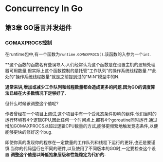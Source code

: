# Concurrency In Go

## 第3章 GO语言并发组件

### GOMAXPROCS控制

在runtime包中,有一个函数为`runtime.GOMAXPROCS()`.该函数的入参为一个`int`.

**这个函数的函数名有些误导人.人们经常认为这个函数是在设置主机的逻辑处理器可用数量,但实际上这个函数控制的是托管"工作队列"的操作系统线程数量.**此处的"操作系统线程数量"就是之前提到过的"M:N"模型中的N.

**通常来讲,增加或减少工作队列和线程数量都会造成更多的问题.因为GO的调度算法已经在大多数情况下足够好了.**

但什么时候该调整这个值呢?

作者曾经在一个项目上调试,这个项目中有一个受竞态条件影响的组件.他们当时的运行环境有4个逻辑CPU,因此任何一个时间点上,都有4个goroutine同时运行.通过增加GOMAXPROCS以超过逻辑CPU数量的方式,能够更频繁地触发竞态条件,以便能够更快的修好这个bug.

即使你真的发现你的程序在一定数量的工作队列和线程下运行的更好,也还是要谨慎.当你的代码运行在不同的硬件,以及使用了不同版本的GO时,一定要检查这个设置.**调整这个值是以降低抽象层级和性能稳定为代价的.**